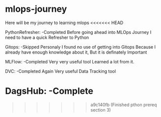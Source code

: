 # mlops-journey
Here will be my journey to learning mlops
<<<<<<< HEAD

PythonRefresher: -Completed
        Before going ahead into MLOps Journey I need to have a quick Refresher to Python

Gitops: -Skipped
        Personaly I found no use of getting into Gitops Because I already have enough knowledge about it, But it is definately Important

MLFlow: -Completed
        Very very useful tool Learned a lot from it.

DVC: -Completed 
        Again Very useful Data Tracking tool 

DagsHub: -Complete
=======
>>>>>>> a9c140fb (Finished pthon prereq section 3)
